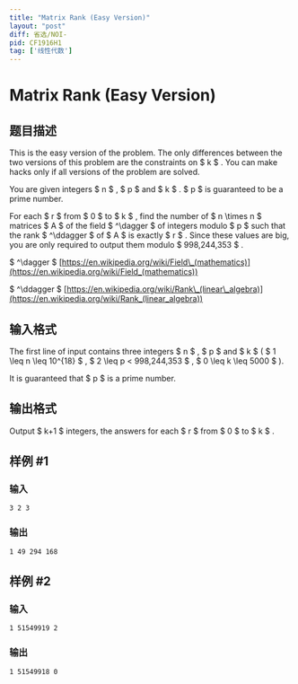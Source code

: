 ```yaml
---
title: "Matrix Rank (Easy Version)"
layout: "post"
diff: 省选/NOI-
pid: CF1916H1
tag: ['线性代数']
---
```


# Matrix Rank (Easy Version)

## 题目描述

This is the easy version of the problem. The only differences between the two versions of this problem are the constraints on $ k $ . You can make hacks only if all versions of the problem are solved.

You are given integers $ n $ , $ p $ and $ k $ . $ p $ is guaranteed to be a prime number.

For each $ r $ from $ 0 $ to $ k $ , find the number of $ n \times n $ matrices $ A $ of the field $ ^\dagger $ of integers modulo $ p $ such that the rank $ ^\ddagger $ of $ A $ is exactly $ r $ . Since these values are big, you are only required to output them modulo $ 998\,244\,353 $ .

 $ ^\dagger $ [https://en.wikipedia.org/wiki/Field\_(mathematics)](https://en.wikipedia.org/wiki/Field_(mathematics))

 $ ^\ddagger $ [https://en.wikipedia.org/wiki/Rank\_(linear\_algebra)](https://en.wikipedia.org/wiki/Rank_(linear_algebra))

## 输入格式

The first line of input contains three integers $ n $ , $ p $ and $ k $ ( $ 1 \leq n \leq 10^{18} $ , $ 2 \leq p < 998\,244\,353 $ , $ 0 \leq k \leq 5000 $ ).

It is guaranteed that $ p $ is a prime number.

## 输出格式

Output $ k+1 $ integers, the answers for each $ r $ from $ 0 $ to $ k $ .

## 样例 #1

### 输入

```
3 2 3
```

### 输出

```
1 49 294 168
```

## 样例 #2

### 输入

```
1 51549919 2
```

### 输出

```
1 51549918 0
```


